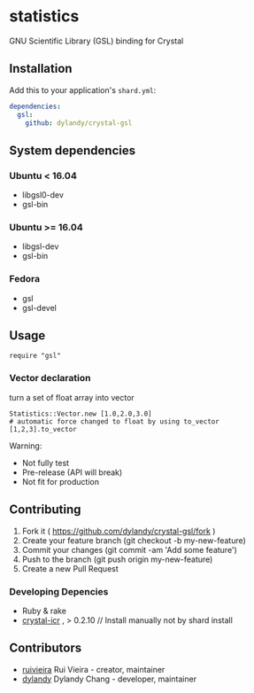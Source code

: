 # statistics

GNU Scientific Library (GSL) binding for Crystal

## Installation


Add this to your application's `shard.yml`:

```yaml
dependencies:
  gsl:
    github: dylandy/crystal-gsl
```
## System dependencies

### Ubuntu < 16.04 

* libgsl0-dev 
* gsl-bin

### Ubuntu >= 16.04

* libgsl-dev
* gsl-bin

### Fedora

* gsl
* gsl-devel

## Usage


```crystal
require "gsl"
```
### Vector declaration

turn a set of float array into vector 

```crystal
Statistics::Vector.new [1.0,2.0,3.0]
# automatic force changed to float by using to_vector
[1,2,3].to_vector
```

Warning:

- Not fully test
- Pre-release (API will break)
- Not fit for production



## Contributing

1. Fork it ( https://github.com/dylandy/crystal-gsl/fork )
2. Create your feature branch (git checkout -b my-new-feature)
3. Commit your changes (git commit -am 'Add some feature')
4. Push to the branch (git push origin my-new-feature)
5. Create a new Pull Request

### Developing Depencies

* Ruby & rake
* [crystal-icr](https://github.com/greyblake/crystal-icr) , > 0.2.10 // Install manually not by shard install


## Contributors

- [ruivieira](https://github.com/ruivieira) Rui Vieira - creator, maintainer
- [dylandy](https://github.com/dylandy) Dylandy Chang - developer, maintainer
